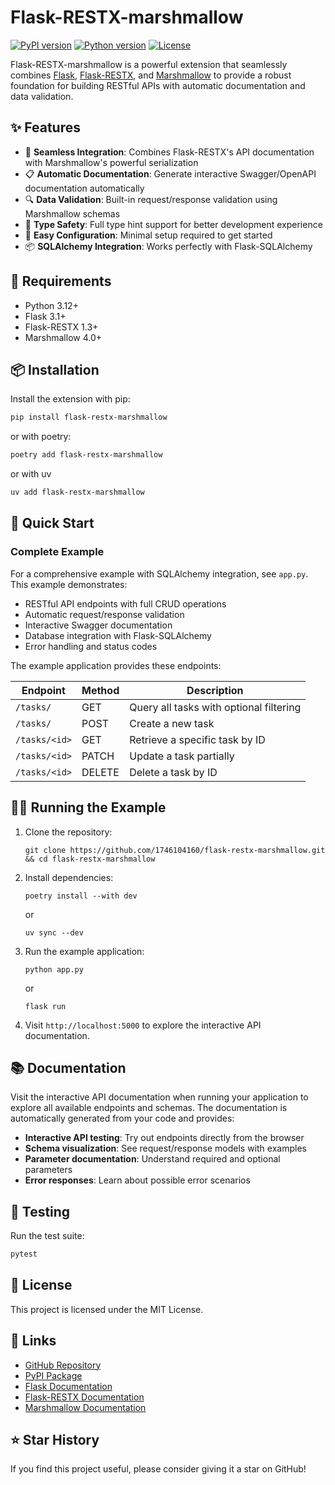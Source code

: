 # Flask-RESTX-marshmallow

[![PyPI version](https://badge.fury.io/py/flask-restx-marshmallow.svg)](https://badge.fury.io/py/flask-restx-marshmallow)
[![Python version](https://img.shields.io/pypi/pyversions/flask-restx-marshmallow.svg)](https://pypi.org/project/flask-restx-marshmallow/)
[![License](https://img.shields.io/pypi/l/flask-restx-marshmallow.svg)](https://github.com/1746104160/flask-restx-marshmallow/blob/main/LICENSE)

Flask-RESTX-marshmallow is a powerful extension that seamlessly combines [Flask](https://flask.palletsprojects.com/en/latest/), [Flask-RESTX](https://flask-restx.readthedocs.io/en/latest/), and [Marshmallow](https://marshmallow.readthedocs.io/en/stable/) to provide a robust foundation for building RESTful APIs with automatic documentation and data validation.

## ✨ Features

- 🚀 **Seamless Integration**: Combines Flask-RESTX's API documentation with Marshmallow's powerful serialization
- 📋 **Automatic Documentation**: Generate interactive Swagger/OpenAPI documentation automatically
- 🔍 **Data Validation**: Built-in request/response validation using Marshmallow schemas
- 🎯 **Type Safety**: Full type hint support for better development experience
- 🔧 **Easy Configuration**: Minimal setup required to get started
- 📦 **SQLAlchemy Integration**: Works perfectly with Flask-SQLAlchemy

## 🔧 Requirements

- Python 3.12+
- Flask 3.1+
- Flask-RESTX 1.3+
- Marshmallow 4.0+

## 📦 Installation

Install the extension with pip:

```bash
pip install flask-restx-marshmallow
```

or with poetry:

```bash
poetry add flask-restx-marshmallow
```

or with uv

```bash
uv add flask-restx-marshmallow
```

## 🚀 Quick Start

### Complete Example

For a comprehensive example with SQLAlchemy integration, see `app.py`. This example demonstrates:

- RESTful API endpoints with full CRUD operations
- Automatic request/response validation
- Interactive Swagger documentation
- Database integration with Flask-SQLAlchemy
- Error handling and status codes

The example application provides these endpoints:

| Endpoint         | Method | Description                                    |
| ---------------- | ------ | ---------------------------------------------- |
| `/tasks/`        | GET    | Query all tasks with optional filtering        |
| `/tasks/`        | POST   | Create a new task                              |
| `/tasks/<id>`    | GET    | Retrieve a specific task by ID                 |
| `/tasks/<id>`    | PATCH  | Update a task partially                        |
| `/tasks/<id>`    | DELETE | Delete a task by ID                            |

## 🏃‍♂️ Running the Example

1. Clone the repository:

    ```
    git clone https://github.com/1746104160/flask-restx-marshmallow.git && cd flask-restx-marshmallow
    ```

2. Install dependencies:

    ```
    poetry install --with dev
    ```
    or
    ```
    uv sync --dev
    ```

3. Run the example application:

    ```
    python app.py
    ```
    or
    ```
    flask run
    ```

4. Visit `http://localhost:5000` to explore the interactive API documentation.

## 📚 Documentation

Visit the interactive API documentation when running your application to explore all available endpoints and schemas. The documentation is automatically generated from your code and provides:

- **Interactive API testing**: Try out endpoints directly from the browser
- **Schema visualization**: See request/response models with examples
- **Parameter documentation**: Understand required and optional parameters
- **Error responses**: Learn about possible error scenarios

## 🧪 Testing

Run the test suite:

```bash
pytest
```

## 📄 License

This project is licensed under the MIT License.

## 🔗 Links

- [GitHub Repository](https://github.com/1746104160/flask-restx-marshmallow)
- [PyPI Package](https://pypi.org/project/flask-restx-marshmallow/)
- [Flask Documentation](https://flask.palletsprojects.com/)
- [Flask-RESTX Documentation](https://flask-restx.readthedocs.io/)
- [Marshmallow Documentation](https://marshmallow.readthedocs.io/)

## ⭐ Star History

If you find this project useful, please consider giving it a star on GitHub!
